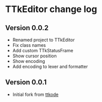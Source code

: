 # TTkEditor change log

## Version 0.0.2

- Renamed project to TTkEditor
- Fix class names
- Add custom TTkStatusFrame
- Show cursor position
- Show encoding
- Add encoding to lexer and formatter


## Version 0.0.1

- Initial fork from [ttkode](https://github.com/ceccopierangiolieugenio/ttkode)